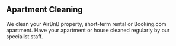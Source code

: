 ## Apartment Cleaning
We clean your AirBnB property, short-term rental or Booking.com apartment. Have your apartment or house cleaned regularly by our specialist staff.